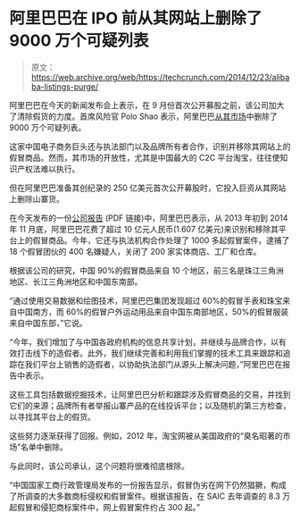 # 阿里巴巴在 IPO 前从其网站上删除了 9000 万个可疑列表 

> 原文：<https://web.archive.org/web/https://techcrunch.com/2014/12/23/alibaba-listings-purge/>

阿里巴巴在今天的新闻发布会上表示，在 9 月份首次公开募股之前，该公司加大了清除假货的力度。首席风险官 Polo Shao 表示，阿里巴巴[从其市场](https://web.archive.org/web/20221209232015/http://www.bloomberg.com/news/2014-12-23/alibaba-took-down-90-million-fake-products-in-lead-to-ipo.html)中删除了 9000 万个可疑列表。

这家中国电子商务巨头还与执法部门以及品牌所有者合作，识别并移除其网站上的假冒商品。然而，其市场的开放性，尤其是中国最大的 C2C 平台淘宝，往往使知识产权法难以执行。

但在阿里巴巴准备其创纪录的 250 亿美元首次公开募股时，它投入巨资从其网站上删除山寨货。

在今天发布的一份[公司报告](https://web.archive.org/web/20221209232015/http://www.alibabagroup.com/en/news/press_pdf/p141223.pdf) (PDF 链接)中，阿里巴巴表示，从 2013 年初到 2014 年 11 月底，阿里巴巴花费了超过 10 亿元人民币(1.607 亿美元)来识别和移除其平台上的假冒商品。今年，它还与执法机构合作处理了 1000 多起假冒案件，逮捕了 18 个假冒团伙的 400 名嫌疑人，关闭了 200 家实体商店、工厂和仓库。

根据该公司的研究，中国 90%的假冒商品来自 10 个地区，前三名是珠江三角洲地区、长江三角洲地区和中国东南部。

“通过使用交易数据和绘图技术，阿里巴巴集团发现超过 60%的假冒手表和珠宝来自中国南方，而 60%的假冒户外运动用品来自中国东南部地区，50%的假冒服装来自中国东部，”它说。

“今年，我们增加了与中国各政府机构的信息共享计划，并继续与品牌合作，以有效打击线下的造假者。此外，我们继续完善和利用我们掌握的技术工具来跟踪和追踪在我们平台上销售的造假者，以协助执法部门从源头上解决问题，”阿里巴巴在报告中表示。

这些工具包括数据挖掘技术，让阿里巴巴分析和跟踪涉及假冒商品的交易，并找到它们的来源；品牌所有者举报山寨产品的在线投诉平台；以及随机的第三方检查，以寻找其平台上的假货。

这些努力逐渐获得了回报。例如，2012 年，淘宝网被从美国政府的“臭名昭著的市场”名单中删除。

与此同时，该公司承认，这个问题将很难彻底根除。

“中国国家工商行政管理局发布的一份报告显示，假冒伪劣在网下仍然猖獗，构成了所调查的大多数商标侵权和假冒案件。根据该报告，在 SAIC 去年调查的 8.3 万起假冒和侵犯商标案件中，网上假冒案件约占 300 起。”